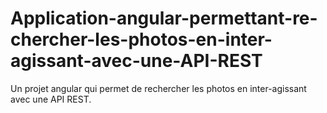 # Application-angular-permettant-re-chercher-les-photos-en-inter-agissant-avec-une-API-REST
Un projet angular  qui permet de rechercher les photos  en inter-agissant avec une API REST.
